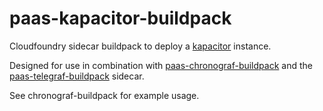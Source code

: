 # paas-kapacitor-buildpack

Cloudfoundry sidecar buildpack to deploy a [kapacitor][]
instance.

Designed for use in combination with
[paas-chronograf-buildpack][] and the
[paas-telegraf-buildpack][] sidecar.

See chronograf-buildpack for example usage.

[kapacitor]: https://www.influxdata.com/time-series-platform/kapacitor/
[paas-chronograf-buildpack]: https://github.com/chrisfarms/paas-chronograf-buildpack
[paas-telegraf-buildpack]: https://github.com/chrisfarms/paas-telegraf-buildpack



